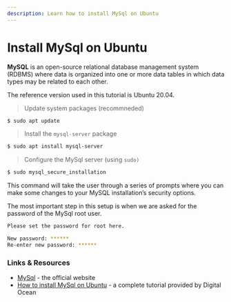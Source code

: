 ```yaml
---
description: Learn how to install MySql on Ubuntu
---
```


# Install MySql on Ubuntu

**MySQL** is an open-source relational database management system (RDBMS) where data is organized into one or more data tables in which data types may be related to each other.&#x20;

The reference version used in this tutorial is Ubuntu 20.04.&#x20;

> Update system packages (recommneded)

```bash
$ sudo apt update
```

> Install the `mysql-server` package

```bash
$ sudo apt install mysql-server
```

> Configure the MySql server (using `sudo)`

```bash
$ sudo mysql_secure_installation
```

This command will take the user through a series of prompts where you can make some changes to your MySQL installation’s security options.

The most important step in this setup is when we are asked for the password of the MySql root user.&#x20;

```bash
Please set the password for root here.

New password: ******
Re-enter new password: ******
```



### Links & Resources

* [MySql](https://dev.mysql.com) - the official website
* [How to install MySql on Ubuntu](https://www.digitalocean.com/community/tutorials/how-to-install-mysql-on-ubuntu-20-04) - a complete tutorial provided by Digital Ocean
